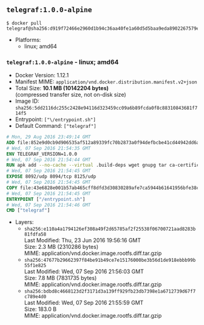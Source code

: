 ## `telegraf:1.0.0-alpine`

```console
$ docker pull telegraf@sha256:d919f72466e2960d1b94c36aa40fe1a60d5d5baa9eda8902267579ee43e880e4
```

-	Platforms:
	-	linux; amd64

### `telegraf:1.0.0-alpine` - linux; amd64

-	Docker Version: 1.12.1
-	Manifest MIME: `application/vnd.docker.distribution.manifest.v2+json`
-	Total Size: **10.1 MB (10142204 bytes)**  
	(compressed transfer size, not on-disk size)
-	Image ID: `sha256:5dd2116dc255c2428e94116d323459cc09a6b89fcda0f8c88310843681f714f5`
-	Entrypoint: `["\/entrypoint.sh"]`
-	Default Command: `["telegraf"]`

```dockerfile
# Mon, 29 Aug 2016 23:49:14 GMT
ADD file:852e9d0cb9d906535af512a89339fc70b2873a0f94defbcbe41cd44942dd6ac8 in / 
# Wed, 07 Sep 2016 21:54:35 GMT
ENV TELEGRAF_VERSION=1.0.0
# Wed, 07 Sep 2016 21:54:44 GMT
RUN apk add --no-cache --virtual .build-deps wget gnupg tar ca-certificates &&     update-ca-certificates &&     gpg --keyserver hkp://ha.pool.sks-keyservers.net         --recv-keys 05CE15085FC09D18E99EFB22684A14CF2582E0C5 &&     wget -q https://dl.influxdata.com/telegraf/releases/telegraf-${TELEGRAF_VERSION}-static_linux_amd64.tar.gz.asc &&     wget -q https://dl.influxdata.com/telegraf/releases/telegraf-${TELEGRAF_VERSION}-static_linux_amd64.tar.gz &&     gpg --batch --verify telegraf-${TELEGRAF_VERSION}-static_linux_amd64.tar.gz.asc telegraf-${TELEGRAF_VERSION}-static_linux_amd64.tar.gz &&     mkdir -p /usr/src /etc/telegraf &&     tar -C /usr/src -xzf telegraf-${TELEGRAF_VERSION}-static_linux_amd64.tar.gz &&     mv /usr/src/telegraf*/telegraf.conf /etc/telegraf/ &&     chmod +x /usr/src/telegraf*/* &&     cp -a /usr/src/telegraf*/* /usr/bin/ &&     rm -rf *.tar.gz* /usr/src /root/.gnupg &&     apk del .build-deps
# Wed, 07 Sep 2016 21:54:45 GMT
EXPOSE 8092/udp 8094/tcp 8125/udp
# Wed, 07 Sep 2016 21:54:45 GMT
COPY file:43e6828e001b57ab465cff8dfd3d30830289afe7ca5944b61641956bfe38cd1c in /entrypoint.sh 
# Wed, 07 Sep 2016 21:54:45 GMT
ENTRYPOINT ["/entrypoint.sh"]
# Wed, 07 Sep 2016 21:54:46 GMT
CMD ["telegraf"]
```

-	Layers:
	-	`sha256:e110a4a1794126ef308a49f2d65785af2f25538f06700721aad8283b81fdfa58`  
		Last Modified: Thu, 23 Jun 2016 19:56:16 GMT  
		Size: 2.3 MB (2310286 bytes)  
		MIME: application/vnd.docker.image.rootfs.diff.tar.gzip
	-	`sha256:47677b29662397f84be91b49ce7e15176000be3b56d1de918ebbb99b55f1e825`  
		Last Modified: Wed, 07 Sep 2016 21:56:03 GMT  
		Size: 7.8 MB (7831735 bytes)  
		MIME: application/vnd.docker.image.rootfs.diff.tar.gzip
	-	`sha256:bdbd8c4668123d2f3171d3a139ff929fb23db7398e1a6712739d67f7c789e4d0`  
		Last Modified: Wed, 07 Sep 2016 21:55:59 GMT  
		Size: 183.0 B  
		MIME: application/vnd.docker.image.rootfs.diff.tar.gzip
